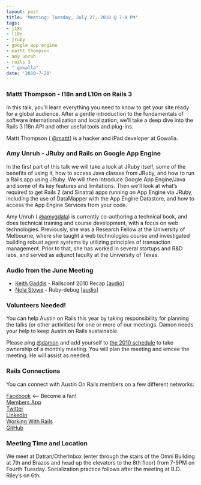 ```yaml
---
layout: post
title: 'Meeting: Tuesday, July 27, 2010 @ 7-9 PM'
tags:
- i18n
- l10n
- jruby
- google app engine
- mattt thompson
- amy unruh
- rails 3
- " gowalla"
date: '2010-7-20'
---
```

### Mattt Thompson - I18n and L10n on Rails 3

In this talk, you’ll learn everything you need to know to get your site ready for a global audience. After a gentle introduction to the fundamentals of software internationalization and localization, we’ll take a deep dive into the Rails 3 I18n API and other useful tools and plug-ins.

Mattt Thompson ( [@mattt](http://twitter.com/mattt)) is a hacker and iPad developer at Gowalla.

### Amy Unruh - JRuby and Rails on Google App Engine

In the first part of this talk we will take a look at JRuby itself, some of the benefits of using it, how to access Java classes from JRuby, and how to run a Rails app using JRuby. We will then introduce Google App Engine/Java and some of its key features and limitations. Then we’ll look at what’s required to get Rails 2 (and Sinatra) apps running on App Engine via JRuby, including the use of DataMapper with the App Engine Datastore, and how to access the App Engine Services from your code.

Amy Unruh ( [@amygdala](http://twitter.com/amygdala)) is currently co-authoring a technical book, and does technical training and course development, with a focus on web technologies. Previously, she was a Research Fellow at the University of Melbourne, where she taught a web technologies course and investigated building robust agent systems by utilizing principles of transaction management. Prior to that, she has worked in several startups and R&D labs, and served as adjunct faculty at the University of Texas.

### Audio from the June Meeting

- [Keith Gaddis](http://karmajunkie.com/) - Railsconf 2010 Recap [[audio](/files/Keith-Gaddis-RailsConf-2010.mp3)]
- [Nola Stowe](http://www.rubygeek.com/) - Ruby-debug [[audio](/files/Nola-Stowe-Ruby-Debug.mp3)]

### Volunteers Needed!

You can help Austin on Rails this year by taking responsibility for planning the talks (or other activities) for one or more of our meetings. Damon needs your help to keep Austin on Rails sustainable.

Please ping [@damon](http://twitter.com/damon) and add yourself to [the 2010 schedule](http://wiki.github.com/austinonrails/members/2010-meetings) to take ownership of a monthly meeting. You will plan the meeting and emcee the meeting. He will assist as needed.

### Rails Connections

You can connect with Austin On Rails members on a few different networks:

[Facebook](http://www.facebook.com/austinonrails) <—- Become a fan!  
  [Members App](http://members.austinonrails.org)  
 [Twitter](http://twitter.com/austinonrails)  
 [LinkedIn](http://www.linkedin.com/groups?gid=37006)  
 [Working With Rails](http://www.workingwithrails.com/group/4451-austin-on-rails)  
 [GitHub](http://github.com/austinonrails)

### Meeting Time and Location

We meet at Datran/OtherInbox (enter through the stairs of the Omni Building at 7th and Brazos and head up the elevators to the 8th floor) from 7-9PM on Fourth Tuesday. Socialization practice follows after the meeting at B.D. Riley’s on 6th.

